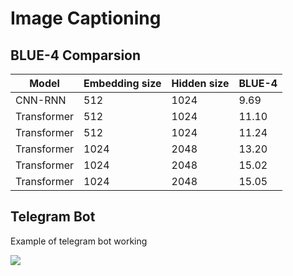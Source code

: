 # Image Captioning

## BLUE-4 Comparsion

|Model         | Embedding size | Hidden size | BLUE-4 |
|--------------|----------------|-------------|--------|
| CNN-RNN      |512             |1024         | 9.69   |
| Transformer  |512             |1024         | 11.10  |
| Transformer  |512             |1024         | 11.24  |
| Transformer  |1024            |2048         | 13.20  |
| Transformer  |1024            |2048         | 15.02  |
| Transformer  |1024            |2048         | 15.05  |

## Telegram Bot

Example of telegram bot working  

![](example.pmg) 
